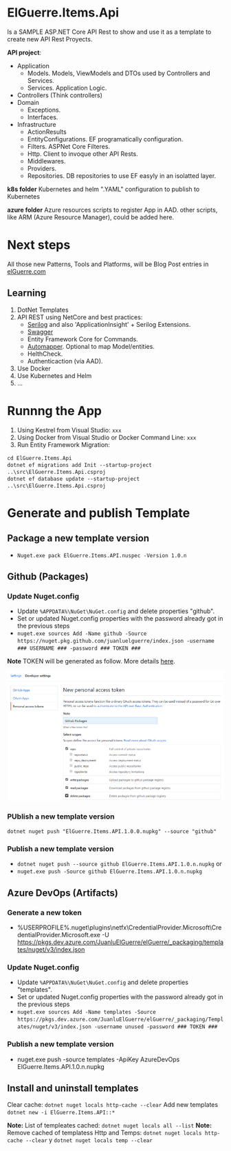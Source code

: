 # ElGuerre.Items.Api
Is a SAMPLE ASP.NET Core API Rest to show and use it as a template to create new API Rest Proyects.

**API project**:
- Application
    - Models. Models, ViewModels and DTOs used by Controllers and Services.
    - Services. Application Logic.
- Controllers (Think controllers)
- Domain
    - Exceptions.
    - Interfaces.
- Infrastructure
    - ActionResults
    - EntityConfigurations. EF programatically configuration.
    - Filters. ASPNet Core Filteres.
    - Http. Client to invoque other API Rests.
    - Middlewares.
    - Providers.
    - Repositories. DB repositories to use EF easyly in an isolatted layer.

**k8s folder**
Kubernetes and helm ".YAML" configuration to publish to Kubernetes

**azure folder**
Azure resources scripts to register App in AAD.
other scripts, like ARM (Azure Resource Manager), could be added here.

# Next steps
All those new Patterns, Tools and Platforms, will be Blog Post entries in [elGuerre.com](https://elguerre.com)

## Learning
1. DotNet Templates
2. API REST using NetCore and best practices:
    - [Serilog](https://serilog.net/) and also 'ApplicationInsight' + Serilog Extensions.
    - [Swagger](https://docs.microsoft.com/es-es/aspnet/core/tutorials/getting-started-with-swashbuckle?view=aspnetcore-2.2&tabs=visual-studio)
    - Entity Framework Core for Commands.    
    - [Automapper](https://automapper.org/). Optional to map Model/entities.
    - HelthCheck.
    - Authenticaction (vía AAD).
3. Use Docker
4. Use Kubernetes and Helm
3. ... 

# Runnng the App
1. Using Kestrel from Visual Studio:
`
xxx
`
2. Using Docker from Visual Studio or Docker Command Line:
`
xxx
`
3. Run Entity Framework Migration: 
```
cd ElGuerre.Items.Api
dotnet ef migrations add Init --startup-project ..\src\ElGuerre.Items.Api.csproj
dotnet ef database update --startup-project ..\src\ElGuerre.Items.Api.csproj
``` 

# Generate and publish Template

## Package a new template version
- `Nuget.exe pack ElGuerre.Items.API.nuspec -Version 1.0.n`

## Github (Packages)

### Update Nuget.config
- Update ```%APPDATA%\NuGet\NuGet.config``` and delete properties "github".
- Set or updated Nuget.config properties with the password already got in the previous steps
- `nuget.exe sources Add -Name github -Source https://nuget.pkg.github.com/juanluelguerre/index.json -username ### USERNAME ### -password ### TOKEN ###`

**Note** TOKEN will be generated as follow. More details [here](https://help.github.com/en/github/managing-packages-with-github-packages/about-github-packages#about-tokens).

![How to generate github token](content/assets/GenerateToken-Github-Packages.png)

### PUblish a new template version
```
dotnet nuget push "ElGuerre.Items.API.1.0.0.nupkg" --source "github"
```
### Publish a new template version
- `dotnet nuget push --source github ElGuerre.Items.API.1.0.n.nupkg`
or
- `nuget.exe push -Source github ElGuerre.Items.API.1.0.n.nupkg`

## Azure DevOps (Artifacts)

### Generate a new token
- %USERPROFILE%\.nuget\plugins\netfx\CredentialProvider.Microsoft\CredentialProvider.Microsoft.exe -U https://pkgs.dev.azure.com/JuanluElGuerre/elGuerre/_packaging/templates/nuget/v3/index.json

### Update Nuget.config
- Update ```%APPDATA%\NuGet\NuGet.config``` and delete properties "templates".
- Set or updated Nuget.config properties with the password already got in the previous steps
- `nuget.exe sources Add -Name templates -Source https://pkgs.dev.azure.com/JuanluElGuerre/elGuerre/_packaging/Templates/nuget/v3/index.json -username unused -password ### TOKEN ###`

### Publish a new template version
- nuget.exe push -source templates -ApiKey AzureDevOps ElGuerre.Items.API.1.0.n.nupkg

## Install and uninstall templates

Clear cache: ```dotnet nuget locals http-cache --clear```
Add new templates ```dotnet new -i ElGuerre.Items.API::*```

**Note:** List of templeates cached: ```dotnet nuget locals all --list```
**Note:** Remove cached of templatess Http and Temps: ```dotnet nuget locals http-cache --clear``` y ```dotnet nuget locals temp --clear```
